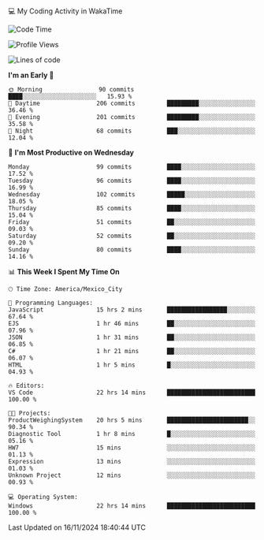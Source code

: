 💻 My Coding Activity in WakaTime
<!--START_SECTION:waka-->
![Code Time](http://img.shields.io/badge/Code%20Time-111%20hrs%2010%20mins-blue)

![Profile Views](http://img.shields.io/badge/Profile%20Views-101-blue)

![Lines of code](https://img.shields.io/badge/From%20Hello%20World%20I%27ve%20Written-1.8%20million%20lines%20of%20code-blue)

**I'm an Early 🐤** 

```text
🌞 Morning                90 commits          ████░░░░░░░░░░░░░░░░░░░░░   15.93 % 
🌆 Daytime                206 commits         █████████░░░░░░░░░░░░░░░░   36.46 % 
🌃 Evening                201 commits         █████████░░░░░░░░░░░░░░░░   35.58 % 
🌙 Night                  68 commits          ███░░░░░░░░░░░░░░░░░░░░░░   12.04 % 
```
📅 **I'm Most Productive on Wednesday** 

```text
Monday                   99 commits          ████░░░░░░░░░░░░░░░░░░░░░   17.52 % 
Tuesday                  96 commits          ████░░░░░░░░░░░░░░░░░░░░░   16.99 % 
Wednesday                102 commits         █████░░░░░░░░░░░░░░░░░░░░   18.05 % 
Thursday                 85 commits          ████░░░░░░░░░░░░░░░░░░░░░   15.04 % 
Friday                   51 commits          ██░░░░░░░░░░░░░░░░░░░░░░░   09.03 % 
Saturday                 52 commits          ██░░░░░░░░░░░░░░░░░░░░░░░   09.20 % 
Sunday                   80 commits          ████░░░░░░░░░░░░░░░░░░░░░   14.16 % 
```


📊 **This Week I Spent My Time On** 

```text
🕑︎ Time Zone: America/Mexico_City

💬 Programming Languages: 
JavaScript               15 hrs 2 mins       █████████████████░░░░░░░░   67.64 % 
EJS                      1 hr 46 mins        ██░░░░░░░░░░░░░░░░░░░░░░░   07.96 % 
JSON                     1 hr 31 mins        ██░░░░░░░░░░░░░░░░░░░░░░░   06.85 % 
C#                       1 hr 21 mins        ██░░░░░░░░░░░░░░░░░░░░░░░   06.07 % 
HTML                     1 hr 5 mins         █░░░░░░░░░░░░░░░░░░░░░░░░   04.93 % 

🔥 Editors: 
VS Code                  22 hrs 14 mins      █████████████████████████   100.00 % 

🐱‍💻 Projects: 
ProductWeighingSystem    20 hrs 5 mins       ███████████████████████░░   90.34 % 
Diagnostic Tool          1 hr 8 mins         █░░░░░░░░░░░░░░░░░░░░░░░░   05.16 % 
HW7                      15 mins             ░░░░░░░░░░░░░░░░░░░░░░░░░   01.13 % 
Expression               13 mins             ░░░░░░░░░░░░░░░░░░░░░░░░░   01.03 % 
Unknown Project          12 mins             ░░░░░░░░░░░░░░░░░░░░░░░░░   00.93 % 

💻 Operating System: 
Windows                  22 hrs 14 mins      █████████████████████████   100.00 % 
```


 Last Updated on 16/11/2024 18:40:44 UTC
<!--END_SECTION:waka-->

